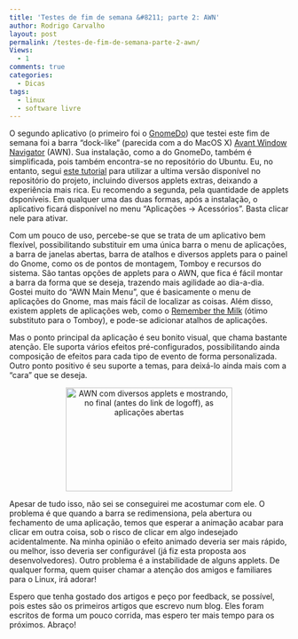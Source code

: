 ```yaml
---
title: 'Testes de fim de semana &#8211; parte 2: AWN'
author: Rodrigo Carvalho
layout: post
permalink: /testes-de-fim-de-semana-parte-2-awn/
Views:
  - 1
comments: true
categories:
  - Dicas
tags:
  - linux
  - software livre
---
```

O segundo aplicativo (o primeiro foi o [GnomeDo][1]) que testei este fim de semana foi a barra &#8220;dock-like&#8221; (parecida com a do MacOS X) [Avant Window Navigator][2] (AWN). Sua instalação, como a do GnomeDo, também é simplificada, pois também encontra-se no repositório do Ubuntu. Eu, no entanto, segui [este tutorial][3] para utilizar a ultima versão disponível no repositório do projeto, incluindo diversos applets extras, deixando a experiência mais rica. Eu recomendo a segunda, pela quantidade de applets dsponíveis. Em qualquer uma das duas formas, após a instalação, o aplicativo ficará disponível no menu &#8220;Aplicações -> Acessórios&#8221;. Basta clicar nele para ativar.

Com um pouco de uso, percebe-se que se trata de um aplicativo bem flexível, possibilitando substituir em uma única barra o menu de aplicações, a barra de janelas abertas, barra de atalhos e diversos applets para o painel do Gnome, como os de pontos de montagem, Tomboy e recursos do sistema. São tantas opções de applets para o AWN, que fica é fácil montar a barra da forma que se deseja, trazendo mais agilidade ao dia-a-dia. Gostei muito do &#8220;AWN Main Menu&#8221;, que é basicamente o menu de aplicações do Gnome, mas mais fácil de localizar as coisas. Além disso, existem applets de aplicações web, como o [Remember the Milk][4] (ótimo substituto para o Tomboy), e pode-se adicionar atalhos de aplicações.

Mas o ponto principal da aplicação é seu bonito visual, que chama bastante atenção. Ele suporta vários efeitos pré-configurados, possibilitando ainda composição de efeitos para cada tipo de evento de forma personalizada. Outro ponto positivo é seu suporte a temas, para deixá-lo ainda mais com a &#8220;cara&#8221; que se deseja.

<p style="text-align:center;">
  <a href="http://rcarvalho.files.wordpress.com/2008/05/awn.png"><img class="aligncenter size-medium wp-image-10" src="http://rcarvalho.files.wordpress.com/2008/05/awn.png?w=300" alt="AWN com diversos applets e mostrando, no final (antes do link de logoff), as aplicações abertas" width="300" height="187" /></a>
</p>

Apesar de tudo isso, não sei se conseguirei me acostumar com ele. O problema é que quando a barra se redimensiona, pela abertura ou fechamento de uma aplicação, temos que esperar a animação acabar para clicar em outra coisa, sob o risco de clicar em algo indesejado acidentalmente. Na minha opinião o efeito animado deveria ser mais rápido, ou melhor, isso deveria ser configurável (já fiz esta proposta aos desenvolvedores). Outro problema é a instabilidade de alguns applets. De qualquer forma, quem quiser chamar a atenção dos amigos e familiares para o Linux, irá adorar!

Espero que tenha gostado dos artigos e peço por feedback, se possível, pois estes são os primeiros artigos que escrevo num blog. Eles foram escritos de forma um pouco corrida, mas espero ter mais tempo para os próximos. Abraço!

 [1]: /testes-de-fim-de-semana-parte-1-gnomedo/
 [2]: http://wiki.awn-project.org/
 [3]: http://www.dicas-l.com.br/dicas-l/20080506.php
 [4]: http://www.rememberthemilk.com/
